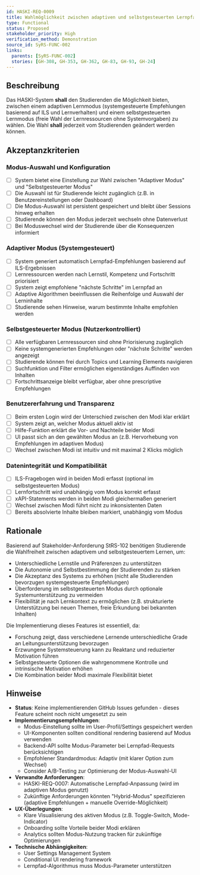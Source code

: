```yaml
---
id: HASKI-REQ-0009
title: Wahlmöglichkeit zwischen adaptiven und selbstgesteuerten Lernpfaden
type: Functional
status: Proposed
stakeholder_priority: High
verification_method: Demonstration
source_id: SyRS-FUNC-002
links:
  parents: [SyRS-FUNC-002]
  stories: [GH-308, GH-353, GH-362, GH-83, GH-93, GH-24]
---
```


## Beschreibung

Das HASKI-System **shall** den Studierenden die Möglichkeit bieten, zwischen einem adaptiven Lernmodus (systemgesteuerte Empfehlungen basierend auf ILS und Lernverhalten) und einem selbstgesteuerten Lernmodus (freie Wahl der Lernressourcen ohne Systemvorgaben) zu wählen. Die Wahl **shall** jederzeit vom Studierenden geändert werden können.

## Akzeptanzkriterien

### Modus-Auswahl und Konfiguration
- [ ] System bietet eine Einstellung zur Wahl zwischen "Adaptiver Modus" und "Selbstgesteuerter Modus"
- [ ] Die Auswahl ist für Studierende leicht zugänglich (z.B. in Benutzereinstellungen oder Dashboard)
- [ ] Die Modus-Auswahl ist persistent gespeichert und bleibt über Sessions hinweg erhalten
- [ ] Studierende können den Modus jederzeit wechseln ohne Datenverlust
- [ ] Bei Moduswechsel wird der Studierende über die Konsequenzen informiert

### Adaptiver Modus (Systemgesteuert)
- [ ] System generiert automatisch Lernpfad-Empfehlungen basierend auf ILS-Ergebnissen
- [ ] Lernressourcen werden nach Lernstil, Kompetenz und Fortschritt priorisiert
- [ ] System zeigt empfohlene "nächste Schritte" im Lernpfad an
- [ ] Adaptive Algorithmen beeinflussen die Reihenfolge und Auswahl der Lerninhalte
- [ ] Studierende sehen Hinweise, warum bestimmte Inhalte empfohlen werden

### Selbstgesteuerter Modus (Nutzerkontrolliert)
- [ ] Alle verfügbaren Lernressourcen sind ohne Priorisierung zugänglich
- [ ] Keine systemgenerierten Empfehlungen oder "nächste Schritte" werden angezeigt
- [ ] Studierende können frei durch Topics und Learning Elements navigieren
- [ ] Suchfunktion und Filter ermöglichen eigenständiges Auffinden von Inhalten
- [ ] Fortschrittsanzeige bleibt verfügbar, aber ohne prescriptive Empfehlungen

### Benutzererfahrung und Transparenz
- [ ] Beim ersten Login wird der Unterschied zwischen den Modi klar erklärt
- [ ] System zeigt an, welcher Modus aktuell aktiv ist
- [ ] Hilfe-Funktion erklärt die Vor- und Nachteile beider Modi
- [ ] UI passt sich an den gewählten Modus an (z.B. Hervorhebung von Empfehlungen im adaptiven Modus)
- [ ] Wechsel zwischen Modi ist intuitiv und mit maximal 2 Klicks möglich

### Datenintegrität und Kompatibilität
- [ ] ILS-Fragebogen wird in beiden Modi erfasst (optional im selbstgesteuerten Modus)
- [ ] Lernfortschritt wird unabhängig vom Modus korrekt erfasst
- [ ] xAPI-Statements werden in beiden Modi gleichermaßen generiert
- [ ] Wechsel zwischen Modi führt nicht zu inkonsistenten Daten
- [ ] Bereits absolvierte Inhalte bleiben markiert, unabhängig vom Modus

## Rationale

Basierend auf Stakeholder-Anforderung StRS-102 benötigen Studierende die Wahlfreiheit zwischen adaptivem und selbstgesteuertem Lernen, um:
- Unterschiedliche Lernstile und Präferenzen zu unterstützen
- Die Autonomie und Selbstbestimmung der Studierenden zu stärken
- Die Akzeptanz des Systems zu erhöhen (nicht alle Studierenden bevorzugen systemgesteuerte Empfehlungen)
- Überforderung im selbstgesteuerten Modus durch optionale Systemunterstützung zu vermeiden
- Flexibilität je nach Lernkontext zu ermöglichen (z.B. strukturierte Unterstützung bei neuen Themen, freie Erkundung bei bekannten Inhalten)

Die Implementierung dieses Features ist essentiell, da:
- Forschung zeigt, dass verschiedene Lernende unterschiedliche Grade an Leitungsunterstützung bevorzugen
- Erzwungene Systemsteuerung kann zu Reaktanz und reduzierter Motivation führen
- Selbstgesteuerte Optionen die wahrgenommene Kontrolle und intrinsische Motivation erhöhen
- Die Kombination beider Modi maximale Flexibilität bietet

## Hinweise

- **Status**: Keine implementierenden GitHub Issues gefunden - dieses Feature scheint noch nicht umgesetzt zu sein
- **Implementierungsempfehlungen**:
  - Modus-Einstellung sollte im User-Profil/Settings gespeichert werden
  - UI-Komponenten sollten conditional rendering basierend auf Modus verwenden
  - Backend-API sollte Modus-Parameter bei Lernpfad-Requests berücksichtigen
  - Empfohlener Standardmodus: Adaptiv (mit klarer Option zum Wechsel)
  - Consider A/B-Testing zur Optimierung der Modus-Auswahl-UI
- **Verwandte Anforderungen**:
  - HASKI-REQ-0007: Automatische Lernpfad-Anpassung (wird im adaptiven Modus genutzt)
  - Zukünftige Anforderungen könnten "Hybrid-Modus" spezifizieren (adaptive Empfehlungen + manuelle Override-Möglichkeit)
- **UX-Überlegungen**:
  - Klare Visualisierung des aktiven Modus (z.B. Toggle-Switch, Mode-Indicator)
  - Onboarding sollte Vorteile beider Modi erklären
  - Analytics sollten Modus-Nutzung tracken für zukünftige Optimierungen
- **Technische Abhängigkeiten**:
  - User Settings Management System
  - Conditional UI rendering framework
  - Lernpfad-Algorithmus muss Modus-Parameter unterstützen
